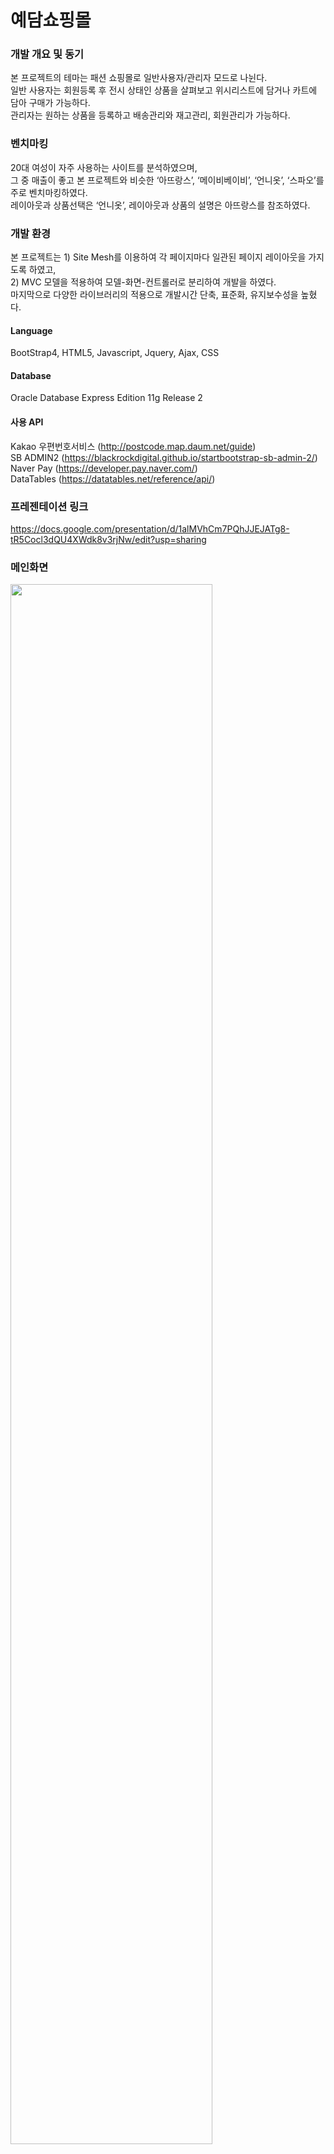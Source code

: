 # 예담쇼핑몰

### 개발 개요 및 동기
본 프로젝트의 테마는 패션 쇼핑몰로 일반사용자/관리자 모드로 나뉜다.  
일반 사용자는 회원등록 후 전시 상태인 상품을 살펴보고 위시리스트에 담거나 카트에 담아 구매가 가능하다.  
관리자는 원하는 상품을 등록하고 배송관리와 재고관리, 회원관리가 가능하다.


### 벤치마킹
20대 여성이 자주 사용하는 사이트를 분석하였으며,  
그 중 매출이 좋고 본 프로젝트와 비슷한 ‘아뜨랑스’, ‘메이비베이비’, ‘언니옷’, ‘스파오’를 주로 벤치마킹하였다.  
레이아웃과 상품선택은 ‘언니옷’, 레이아웃과 상품의 설명은 아뜨랑스를 참조하였다. 


### 개발 환경
 본 프로젝트는 1) Site Mesh를 이용하여 각 페이지마다 일관된 페이지 레이아웃을 가지도록 하였고,  
 2) MVC 모델을 적용하여 모델-화면-컨트롤러로 분리하여 개발을 하였다.  
 마지막으로 다양한 라이브러리의 적용으로 개발시간 단축, 표준화, 유지보수성을 높혔다.  
 
 #### Language
 BootStrap4, HTML5, Javascript, Jquery, Ajax, CSS
 #### Database
 Oracle Database Express Edition 11g Release 2
 
#### 사용 API
Kakao 우편번호서비스 (http://postcode.map.daum.net/guide)  
SB ADMIN2 (https://blackrockdigital.github.io/startbootstrap-sb-admin-2/)  
Naver Pay (https://developer.pay.naver.com/)  
DataTables (https://datatables.net/reference/api/)  

### 프레젠테이션 링크
https://docs.google.com/presentation/d/1alMVhCm7PQhJJEJATg8-tR5Cocl3dQU4XWdk8v3rjNw/edit?usp=sharing

### 메인화면
<div>
<img width="80%" src="https://user-images.githubusercontent.com/53467957/72683929-76b7bf80-3b1f-11ea-9a40-e9218bb377a2.png">
</div>

